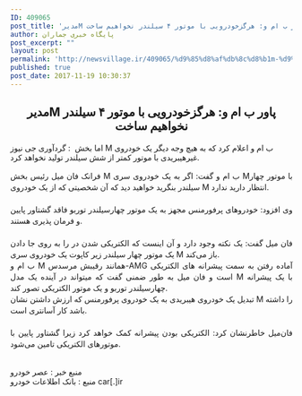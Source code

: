 ```yaml
---
ID: 409065
post_title: 'مدیرM پاور ب ام و: هرگزخودرویی با موتور ۴ سیلندر نخواهیم ساخت'
author: پایگاه خبری جماران
post_excerpt: ""
layout: post
permalink: 'http://newsvillage.ir/409065/%d9%85%d8%af%db%8c%d8%b1m-%d9%be%d8%a7%d9%88%d8%b1-%d8%a8-%d8%a7%d9%85-%d9%88-%d9%87%d8%b1%da%af%d8%b2%d8%ae%d9%88%d8%af%d8%b1%d9%88%db%8c%db%8c-%d8%a8%d8%a7-%d9%85%d9%88%d8%aa%d9%88%d8%b1-%db%b4/'
published: true
post_date: 2017-11-19 10:30:37
---
```

<div class="desc">
      		<h2 align="center">&#1605;&#1583;&#1740;&#1585;M &#1662;&#1575;&#1608;&#1585; &#1576; &#1575;&#1605; &#1608;: &#1607;&#1585;&#1711;&#1586;&#1582;&#1608;&#1583;&#1585;&#1608;&#1740;&#1740; &#1576;&#1575; &#1605;&#1608;&#1578;&#1608;&#1585; &#1780; &#1587;&#1740;&#1604;&#1606;&#1583;&#1585; &#1606;&#1582;&#1608;&#1575;&#1607;&#1740;&#1605; &#1587;&#1575;&#1582;&#1578;</h2> <span class="">
	&#1711;&#1585;&#1583;&#1570;&#1608;&#1585;&#1740;  &#1580;&#1740; &#1606;&#1740;&#1608;&#1586; : &#8234; &#1575;&#1605;&#1575; &#1576;&#1582;&#1588; M &#1576; &#1575;&#1605; &#1608; &#1575;&#1593;&#1604;&#1575;&#1605; &#1705;&#1585;&#1583; &#1705;&#1607; &#1576;&#1607; &#1607;&#1740;&#1670; &#1608;&#1580;&#1607; &#1583;&#1740;&#1711;&#1585; &#1740;&#1705; &#1582;&#1608;&#1583;&#1585;&#1608;&#1740; &#1594;&#1740;&#1585;&#1607;&#1740;&#1576;&#1585;&#1740;&#1583;&#1740; &#1576;&#1575; &#1605;&#1608;&#1578;&#1608;&#1585; &#1705;&#1605;&#1578;&#1585; &#1575;&#1586; &#1588;&#1588; &#1587;&#1740;&#1604;&#1606;&#1583;&#1585; &#1578;&#1608;&#1604;&#1740;&#1583; &#1606;&#1582;&#1608;&#1575;&#1607;&#1583; &#1705;&#1585;&#1583;.

<p style="text-align:center; margin:15px 0px;"></p>
<p style="line-height: 20px; text-align: justify;">
&#1601;&#1585;&#1575;&#1606;&#1705; &#1601;&#1575;&#1606; &#1605;&#1740;&#1604; &#1585;&#1574;&#1740;&#1587; &#1576;&#1582;&#1588; M &#1576; &#1575;&#1605; &#1608; &#1711;&#1601;&#1578;: &#1575;&#1711;&#1585; &#1576;&#1607; &#1740;&#1705; &#1582;&#1608;&#1583;&#1585;&#1608;&#1740; &#1587;&#1585;&#1740; M&#1576;&#1575; &#1605;&#1608;&#1578;&#1608;&#1585; &#1670;&#1607;&#1575;&#1585; &#1587;&#1740;&#1604;&#1606;&#1583;&#1585; &#1576;&#1606;&#1711;&#1585;&#1740;&#1583; &#1582;&#1608;&#1575;&#1607;&#1740;&#1583; &#1583;&#1740;&#1583; &#1705;&#1607; &#1570;&#1606; &#1588;&#1582;&#1589;&#1740;&#1578;&#1740; &#1705;&#1607; &#1575;&#1586; &#1740;&#1705; &#1582;&#1608;&#1583;&#1585;&#1608;&#1740; M &#1575;&#1606;&#1578;&#1592;&#1575;&#1585; &#1583;&#1575;&#1585;&#1740;&#1583; &#1606;&#1583;&#1575;&#1585;&#1583;.
<br><br>
&#1608;&#1740; &#1575;&#1601;&#1586;&#1608;&#1583;: &#1582;&#1608;&#1583;&#1585;&#1608;&#1607;&#1575;&#1740; &#1662;&#1585;&#1601;&#1608;&#1585;&#1605;&#1606;&#1587; &#1605;&#1580;&#1607;&#1586; &#1576;&#1607; &#1740;&#1705; &#1605;&#1608;&#1578;&#1608;&#1585; &#1670;&#1607;&#1575;&#1585;&#1587;&#1740;&#1604;&#1606;&#1583;&#1585; &#1578;&#1608;&#1585;&#1576;&#1608; &#1601;&#1575;&#1602;&#1583; &#1711;&#1588;&#1578;&#1575;&#1608;&#1585; &#1662;&#1575;&#1740;&#1740;&#1606; &#1608; &#1601;&#1585;&#1605;&#1575;&#1606; &#1662;&#1584;&#1740;&#1585;&#1740; &#1607;&#1587;&#1578;&#1606;&#1583;.
<br><br>
&#1601;&#1575;&#1606; &#1605;&#1740;&#1604; &#1711;&#1601;&#1578;: &#1740;&#1705; &#1606;&#1705;&#1578;&#1607; &#1608;&#1580;&#1608;&#1583; &#1583;&#1575;&#1585;&#1583; &#1608; &#1570;&#1606; &#1575;&#1740;&#1606;&#1587;&#1578; &#1705;&#1607; &#1575;&#1604;&#1705;&#1578;&#1585;&#1740;&#1705;&#1740; &#1588;&#1583;&#1606; &#1583;&#1585; &#1585;&#1575; &#1576;&#1607; &#1585;&#1608;&#1740; &#1580;&#1575; &#1583;&#1575;&#1583;&#1606; &#1740;&#1705; &#1605;&#1608;&#1578;&#1608;&#1585; &#1670;&#1607;&#1575;&#1585; &#1587;&#1740;&#1604;&#1606;&#1583;&#1585; &#1586;&#1740;&#1585; &#1705;&#1575;&#1662;&#1608;&#1578; &#1740;&#1705; &#1582;&#1608;&#1583;&#1585;&#1608;&#1740; &#1587;&#1585;&#1740; M &#1576;&#1575;&#1586; &#1605;&#1740;&zwnj;&#1705;&#1606;&#1583;. <br>&#1576; &#1575;&#1605; &#1608; M &#1607;&#1605;&#1575;&#1606;&#1606;&#1583; &#1585;&#1602;&#1740;&#1576;&#1588; &#1605;&#1585;&#1587;&#1583;&#1587;-AMG &#1570;&#1605;&#1575;&#1583;&#1607; &#1585;&#1601;&#1578;&#1606; &#1576;&#1607; &#1587;&#1605;&#1578; &#1662;&#1740;&#1588;&#1585;&#1575;&#1606;&#1607; &#1607;&#1575;&#1740; &#1575;&#1604;&#1705;&#1578;&#1585;&#1740;&#1705;&#1740; &#1575;&#1587;&#1578; &#1608; &#1601;&#1575;&#1606; &#1605;&#1740;&#1604; &#1576;&#1607; &#1591;&#1608;&#1585; &#1590;&#1605;&#1606;&#1740; &#1711;&#1601;&#1578; &#1705;&#1607; &#1605;&#1740;&#1578;&#1608;&#1575;&#1606;&#1583; &#1583;&#1585; &#1570;&#1740;&#1606;&#1583;&#1607; &#1740;&#1705; &#1605;&#1583;&#1604; M &#1576;&#1575; &#1740;&#1705; &#1662;&#1740;&#1588;&#1585;&#1575;&#1606;&#1607; &#1670;&#1607;&#1575;&#1585;&#1587;&#1740;&#1604;&#1606;&#1583;&#1585; &#1578;&#1608;&#1585;&#1576;&#1608; &#1608; &#1740;&#1705; &#1605;&#1608;&#1578;&#1608;&#1585; &#1575;&#1604;&#1705;&#1578;&#1585;&#1740;&#1705;&#1740; &#1578;&#1589;&#1608;&#1585; &#1705;&#1606;&#1583;. <br>&#1578;&#1576;&#1583;&#1740;&#1604; &#1740;&#1705; &#1582;&#1608;&#1583;&#1585;&#1608;&#1740; &#1607;&#1740;&#1576;&#1585;&#1740;&#1583;&#1740; &#1576;&#1607; &#1740;&#1705; &#1582;&#1608;&#1583;&#1585;&#1608;&#1740; &#1662;&#1585;&#1601;&#1608;&#1585;&#1605;&#1606;&#1587; &#1705;&#1607; &#1575;&#1585;&#1586;&#1588; &#1583;&#1575;&#1588;&#1578;&#1606; &#1606;&#1588;&#1575;&#1606; M &#1585;&#1575; &#1583;&#1575;&#1588;&#1578;&#1607; &#1576;&#1575;&#1588;&#1583; &#1705;&#1575;&#1585; &#1570;&#1587;&#1575;&#1606;&#1578;&#1585;&#1740; &#1575;&#1587;&#1578;.
<br><br>
&#1601;&#1575;&#1606;&zwnj;&#1605;&#1740;&#1604; &#1582;&#1575;&#1591;&#1585;&#1606;&#1588;&#1575;&#1606; &#1705;&#1585;&#1583;: &#1575;&#1604;&#1705;&#1578;&#1585;&#1740;&#1705;&#1740; &#1576;&#1608;&#1583;&#1606; &#1662;&#1740;&#1588;&#1585;&#1575;&#1606;&#1607; &#1705;&#1605;&#1705; &#1582;&#1608;&#1575;&#1607;&#1583; &#1705;&#1585;&#1583; &#1586;&#1740;&#1585;&#1575; &#1711;&#1588;&#1578;&#1575;&#1608;&#1585; &#1662;&#1575;&#1740;&#1740;&#1606; &#1576;&#1575; &#1605;&#1608;&#1578;&#1608;&#1585;&#1607;&#1575;&#1740; &#1575;&#1604;&#1705;&#1578;&#1585;&#1740;&#1705;&#1740; &#1578;&#1575;&#1605;&#1740;&#1606; &#1605;&#1740;&zwnj;&#1588;&#1608;&#1583;.
</p> <br> &#1605;&#1606;&#1576;&#1593; &#1582;&#1576;&#1585; : &#1593;&#1589;&#1585; &#1582;&#1608;&#1583;&#1585;&#1608; &#8236;</span>
                <div class="dl-link"> 			
		    &#1605;&#1606;&#1576;&#1593; &#8235;:&#8236; &#1576;&#1575;&#1606;&#1705; &#1575;&#1591;&#1604;&#1575;&#1593;&#1575;&#1578; &#1582;&#1608;&#1583;&#1585;&#1608; car[.]ir
                </div> 
            </div>
<div style="display:none;">
<h1>مدیرM پاور ب ام و: هرگزخودرویی با موتور ۴ سیلندر نخواهیم ساخت</h1>
<a href="http://jnews.jamaran.ir/news/id/2527795">/*لینک منبع*/</a>
نقل شده از ربات جمع آوری محتوی جی نیوز (جماران)به نقل از پایگاه خبری ذکر شده

*****
کاربران گرامی وب سایت دهکده خبر
محتوی موجود در این صفحه نسخه ای کپی شده از محتوی اصلی می باشد که توسط رباتهای خبرخوان جمع آوری گردیده است .کلیه حقوق این محتوی مربوط به سایت مرجع می باشد و دهکده خبر هیچگونه مسئولیتی در قبال صحت این محتوی ندارد.
جهت مراجه به پایگاه خبری اصلی ، نام منبع را در انتهای محتوی قرار داده ایم .
*****
با تشکر از شما بازدید کننده گرامی
وبسایت خبری دهکده خبر
</div>